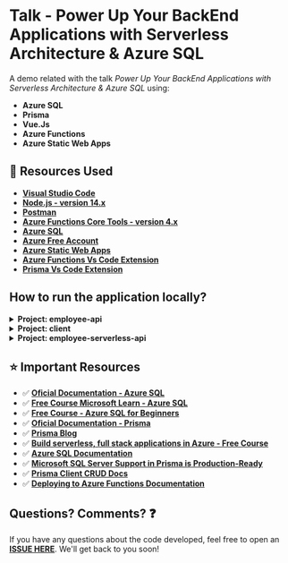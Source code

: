 # Talk - Power Up Your BackEnd Applications with Serverless Architecture & Azure SQL

A demo related with the talk *Power Up Your BackEnd Applications with Serverless Architecture & Azure SQL* using:

* **Azure SQL**
* **Prisma**
* **Vue.Js**
* **Azure Functions** 
* **Azure Static Web Apps**

## 🚀 Resources Used

- **[Visual Studio Code](https://code.visualstudio.com/?WT.mc_id=javascript-52133-gllemos)**
- **[Node.js - version 14.x](https://nodejs.org/en/)**
- **[Postman](https://www.getpostman.com/)**
- **[Azure Functions Core Tools - version 4.x](https://docs.microsoft.com/azure/azure-functions/functions-run-local?WT.mc_id=javascript-52133-gllemos)**
- **[Azure SQL](https://azure.microsoft.com/products/azure-sql/database/?WT.mc_id=javascript-52133-gllemos)**
- **[Azure Free Account](https://azure.microsoft.com/?WT.mc_id=javascript-52133-gllemos)**
- **[Azure Static Web Apps](https://azure.microsoft.com/services/app-service/static/?WT.mc_id=javascript-52133-gllemos)**
- **[Azure Functions Vs Code Extension](https://marketplace.visualstudio.com/items?itemName=ms-azuretools.vscode-azurefunctions&WT.mc_id=javascript-52133-gllemos)**
- **[Prisma Vs Code Extension](https://marketplace.visualstudio.com/items?itemName=Prisma.prisma&WT.mc_id=javascript-52133-gllemos)**

## How to run the application locally?

<details><summary><b>Project: employee-api</b></summary> 

To execute locally this project you will need to follow the steps bellow:

1. First you need to go to the folder: `employee-api` and run the command:

```bash
> npm install
```

3. Include the Azure SQL Server connection string creating an `.env` file:

```bash
# Database connection string
DATABASE_URL="sqlserver://DB_SERVER_NAME.database.windows.net:1433;database=DB_NAME;user=DB_USER@DB_SERVER_NAME;password={PASSWORD};encrypt=true"

# Shadow database connection string for development
SHADOW_DATABASE_URL="sqlserver://DB_SERVER_NAME.database.windows.net:1433;database=DB_NAME;user=DB_USER@DB_SERVER_NAME;password={PASSWORD};encrypt=true"
```

4. After to install all the Node.Js packages, now you can execute the command:

```bash
> nodemon
```

5. Now you will see the message saying the application is running in the port: `localhost:3001/api/v1` and start to test locally the application (using Postman):

| Objective  |  HTTP Verb |  Route  | 
|---|---|---|
| Create a new Employee  | POST  | localhost:3001/api/v1/employees  | 
| List All Employees  | GET  | localhost:3001/api/v1/employees |   
| List Employee By Id | GET  | localhost:3001/api/v1/employees/:id |   
| Update Employee By Id  | PUT  | localhost:3001/api/v1/employees/:id |  
| Delete Employee By Id  | DELETE  | localhost:3001/api/v1/employees/:id |  

</details>

<details><summary><b>Project: client</b></summary>

To execute locally this project you will need to follow the steps bellow:

1. First you need to go to the folder: `client` and run the command:

```bash
> npm install
```
2. After to install all the Node.Js packages, now you can execute the command:

```bash
> npm run serve
```

3. Now, open your browser on `http://localhost:8080/` 

4. Inside the project you will see a file: `src/Api.js`. This file contains all the Back-End request information (local or Azure Functions). If you want to test the Front-End, just choose which url you want to test in the Back-End:

```js
/**
 * file: src/services/Api.js
 * data: 01/03/2022
 * description: file responsible for initializing 'axios' and HTTP base url requests
 * author: Glaucia Lemos <twitter: @glaucia_lemos86>
 */

import axios from 'axios';

export default () => axios.create({
  // => Back-End (local) 'baseURL'-> will make communication btw Front-End with Back-End
  // baseURL: 'http://localhost:3001/api/v1',

  // ==> Back-End (azure functions)
  baseURL: 'http://localhost:7071/api',
});
```

- **Back-End (local):** http://localhost:3001/api/v1
- **Back-End (Azure Functions):** http://localhost:7071/api

</details>

<details><summary><b>Project: employee-serverless-api</b></summary>

1. First you need to go to the folder: `employee-serverless-api` and run the command:

```bash
> npm install
```

2. Include the Azure SQL Server connection string creating an `.env` file:

```bash
# Database connection string
DATABASE_URL="sqlserver://DB_SERVER_NAME.database.windows.net:1433;database=DB_NAME;user=DB_USER@DB_SERVER_NAME;password={PASSWORD};encrypt=true"

# Shadow database connection string for development
SHADOW_DATABASE_URL="sqlserver://DB_SERVER_NAME.database.windows.net:1433;database=DB_NAME;user=DB_USER@DB_SERVER_NAME;password={PASSWORD};encrypt=true"
```

3. Now create a file called: `local.settings.json` (root of the project) and include this information below:

```json
{
  "IsEncrypted": false,
  "Values": {
    "FUNCTIONS_WORKER_RUNTIME": "node",
    "AzureWebJobsStorage": ""
  },
  "Host": {
    "LocalHttpPort": 7071,
    "CORS": "*"
  }
}
```

4. Now you can execute the command:

```bash
> npm run dev
```

You will see the message saying the application is running in the port: `http://localhost:7071/api/`

| Objective  |  HTTP Verb |  Route  | 
|---|---|---|
| CreateEmployee  | POST  | http://localhost:7071/api/employees  | 
| GetEmployees  | GET  | http://localhost:7071/api/employees |   
| GetEmployee | GET  | http://localhost:7071/api/{id} |   
| UpdateEmployee  | PUT  | http://localhost:7071/api/{id} |  
| DeleteEmployee | DELETE  | http://localhost:7071/api/{id} |  

</details>

## ⭐️ Important Resources

- ✅ **[Oficial Documentation - Azure SQL](https://bit.ly/azure-sql-documentation/)**
- ✅ **[Free Course Microsoft Learn - Azure SQL](https://bit.ly/mslearn-azuresql-course)**
- ✅ **[Free Course - Azure SQL for Beginners](https://bit.ly/free-course-azuresql)**
- ✅ **[Oficial Documentation - Prisma](https://www.prisma.io/docs/)**
- ✅ **[Prisma Blog](https://www.prisma.io/blog/)**
- ✅ **[Build serverless, full stack applications in Azure - Free Course](https://docs.microsoft.com/learn/paths/build-serverless-full-stack-apps-azure/?WT.mc_id=javascript-52133-gllemos)**
- ✅ **[Azure SQL Documentation](https://docs.microsoft.com/azure/azure-sql/azure-sql-iaas-vs-paas-what-is-overview?WT.mc_id=javascript-52133-gllemos)**
- ✅ **[Microsoft SQL Server Support in Prisma is Production-Ready](https://www.prisma.io/blog/prisma-microsoft-sql-server-azure-sql-production-ga)**
- ✅ **[Prisma Client CRUD Docs](https://www.prisma.io/docs/concepts/components/prisma-client/crud)**
- ✅ **[Deploying to Azure Functions Documentation](https://www.prisma.io/docs/guides/deployment/deployment-guides/deploying-to-azure-functions)**

## Questions? Comments? ❓

If you have any questions about the code developed, feel free to open an **[ISSUE HERE](https://github.com/glaucia86/azure-sql-prisma-vue/issues)**. We'll get back to you soon!
